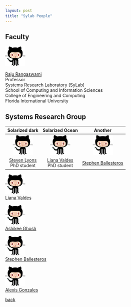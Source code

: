 ```yaml
---
layout: post
title: "Sylab People"
---
```


## Faculty

![Image](/images/octocat.png)

[Raju Rangaswami](https://users.cs.fiu.edu/~raju/WWW/)<br />
Professor<br />
Systems Research Laboratory (SyLab)<br />
School of Computing and Information Sciences<br />
College of Engineering and Computing<br />
Florida International University

## Systems Research Group

Solarized dark             |  Solarized Ocean         | Another
:-------------------------:|:-------------------------:|:-------------------------:
![Image](/images/octocat.png) |  ![Image](/images/octocat.png) | ![Image](/images/octocat.png)
[Steven Lyons](https://users.cs.fiu.edu/~slyon001/)<br /> PhD student| [Liana Valdes](https://lia54.github.io/) <br /> PhD student|[Stephen Ballesteros](https://lia54.github.io/) 



![Image](/images/octocat.png)<br />
[Liana Valdes](https://lia54.github.io/) 

![Image](/images/octocat.png)<br />
[Ashikee Ghosh](https://lia54.github.io/) 

![Image](/images/octocat.png)<br />
[Stephen Ballesteros](https://lia54.github.io/) 

![Image](/images/octocat.png)<br />
[Alexis Gonzales](https://lia54.github.io/)

[back](/)
